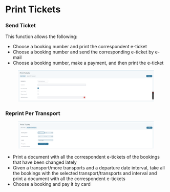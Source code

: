 # Print Tickets

### Send Ticket

This function allows the following:

* Choose a booking number and print the correspondent e-ticket
* Choose a booking number and send the corresponding e-ticket by e-mail
* Choose a booking number, make a payment, and then print the e-ticket

<figure><img src="../.gitbook/assets/image (161).png" alt=""><figcaption></figcaption></figure>

### Reprint Per Transport

<figure><img src="../.gitbook/assets/image (162).png" alt=""><figcaption></figcaption></figure>

* Print a document with all the correspondent e-tickets of the bookings that have been changed lately
* Given a transport/more transports and a departure date interval, take all the bookings with the selected transport/transports and interval and print a document with all the correspondent e-tickets
* Choose a booking and pay it by card
